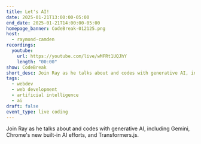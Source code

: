 ```yaml
---
title: Let's AI!
date: 2025-01-21T13:00:00-05:00
end_date: 2025-01-21T14:00:00-05:00
homepage_banner: CodeBreak-012125.png
host:
  - raymond-camden
recordings:
  youtube:
    url: https://youtube.com/live/wMFRt1UQJhY
    length: "00:00"
show: CodeBreak
short_desc: Join Ray as he talks about and codes with generative AI, including Gemini, Chrome's new built-in AI efforts, and Transformers.js.
tags:
  - webdev
  - web development
  - artificial intelligence
  - ai
draft: false
event_type: live coding
---
```


Join Ray as he talks about and codes with generative AI, including Gemini, Chrome's new built-in AI efforts, and Transformers.js.
